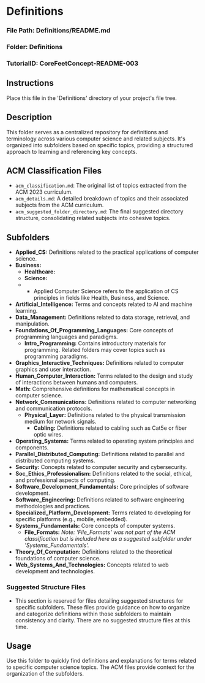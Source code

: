 # Definitions

### File Path: Definitions/README.md
### Folder: Definitions
### TutorialID: CoreFeetConcept-README-003

## Instructions

Place this file in the 'Definitions' directory of your project's file tree.

## Description

This folder serves as a centralized repository for definitions and terminology across various computer science and related subjects. It's organized into subfolders based on specific topics, providing a structured approach to learning and referencing key concepts.

## ACM Classification Files

* `acm_classification.md`: The original list of topics extracted from the ACM 2023 curriculum.
* `acm_details.md`: A detailed breakdown of topics and their associated subjects from the ACM curriculum.
* `acm_suggested_folder_directory.md`: The final suggested directory structure, consolidating related subjects into cohesive topics.

## Subfolders

* **Applied_CS:** Definitions related to the practical applications of computer science.
 * **Business:**
     * **Healthcare:**
     * **Science:**
     * * Applied Computer Science refers to the application of CS principles in fields like Health, Business, and Science.
* **Artificial_Intelligence:** Terms and concepts related to AI and machine learning.
* **Data_Management:** Definitions related to data storage, retrieval, and manipulation.
* **Foundations_Of_Programming_Languages:** Core concepts of programming languages and paradigms.
    * **Intro_Programming:** Contains introductory materials for programming. Related folders may cover topics such as programming paradigms.
* **Graphics_Interactive_Techniques:** Definitions related to computer graphics and user interaction.
* **Human_Computer_Interaction:** Terms related to the design and study of interactions between humans and computers.
* **Math:** Comprehensive definitions for mathematical concepts in computer science.
* **Network_Communications:** Definitions related to computer networking and communication protocols.
    * **Physical_Layer:** Definitions related to the physical transmission medium for network signals.
        * **Cabling:** Definitions related to cabling such as Cat5e or fiber optic wires.
* **Operating_Systems:** Terms related to operating system principles and components.
* **Parallel_Distributed_Computing:** Definitions related to parallel and distributed computing systems.
* **Security:** Concepts related to computer security and cybersecurity.
* **Soc_Ethics_Professionalism:** Definitions related to the social, ethical, and professional aspects of computing.
* **Software_Development_Fundamentals:** Core principles of software development.
* **Software_Engineering:** Definitions related to software engineering methodologies and practices.
* **Specialized_Platform_Development:** Terms related to developing for specific platforms (e.g., mobile, embedded).
* **Systems_Fundamentals:** Core concepts of computer systems.
    * **File_Formats:** *Note: 'File_Formats' was not part of the ACM classification but is included here as a suggested subfolder under 'Systems_Fundamentals'.*
* **Theory_Of_Computation:** Definitions related to the theoretical foundations of computer science.
* **Web_Systems_And_Technologies:** Concepts related to web development and technologies.

### Suggested Structure Files

* This section is reserved for files detailing suggested structures for specific subfolders. These files provide guidance on how to organize and categorize definitions within those subfolders to maintain consistency and clarity. There are no suggested structure files at this time.

## Usage

Use this folder to quickly find definitions and explanations for terms related to specific computer science topics. The ACM files provide context for the organization of the subfolders.